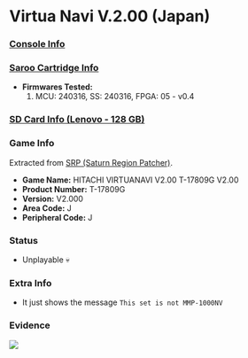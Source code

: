 # Virtua Navi V.2.00 (Japan)

### [Console Info](../../../../../Info/Consoles/VA13/README.md)

### [Saroo Cartridge Info](../../../../../Info/Cartridges/RetroGameParadiseStore/1.32F/README.md)

- <b>Firmwares Tested:</b>
  1. MCU: 240316, SS: 240316, FPGA: 05 - v0.4

### [SD Card Info (Lenovo - 128 GB)](../../../../../Info/SdCards/Lenovo/128GB/fat32/README.md)

### Game Info

Extracted from [SRP (Saturn Region Patcher)](https://segaxtreme.net/resources/saturn-region-patcher.81/download).

- <b>Game Name:</b> HITACHI VIRTUANAVI V2.00 T-17809G V2.00
- <b>Product Number:</b> T-17809G
- <b>Version:</b> V2.000
- <b>Area Code:</b> J
- <b>Peripheral Code:</b> J

### Status

- Unplayable :skull:

### Extra Info

- It just shows the message `This set is not MMP-1000NV`

### Evidence

[![](https://img.youtube.com/vi/e9kxS8_vT1U/0.jpg)](https://www.youtube.com/watch?v=e9kxS8_vT1U)

